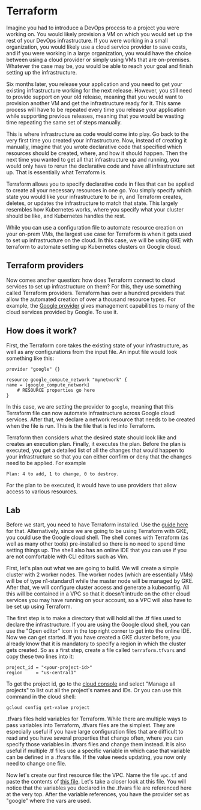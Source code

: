 # Terraform

Imagine you had to introduce a DevOps process to a project you were working on. You would likely provision a VM on which you would set up the rest of your DevOps infrastructure. If you were working in a small organization, you would likely use a cloud service provider to save costs, and if you were working in a large organization, you would have the choice between using a cloud provider or simply using VMs that are on-premises. Whatever the case may be, you would be able to reach your goal and finish setting up the infrastructure.

Six months later, you release your application and you need to get your existing infrastructure working for the next release. However, you still need to provide support on your old release, meaning that you would want to provision another VM and get the infrastructure ready for it. This same process will have to be repeated every time you release your application while supporting previous releases, meaning that you would be wasting time repeating the same set of steps manually.

This is where infrastructure as code would come into play. Go back to the very first time you created your infrastructure. Now, instead of creating it manually, imagine that you wrote declarative code that specified which resources should be created, where, and how it should happen. Then the next time you wanted to get all that infrastructure up and running, you would only have to rerun the declarative code and have all infrastructure set up. That is essentially what Terraform is.

Terraform allows you to specify declarative code in files that can be applied to create all your necessary resources in one go. You simply specify which state you would like your infrastructure to be in, and Terraform creates, deletes, or updates the infrastructure to match that state. This largely resembles how Kubernetes works, where you specify what your cluster should be like, and Kubernetes handles the rest.

While you can use a configuration file to automate resource creation on your on-prem VMs, the largest use case for Terraform is when it gets used to set up infrastructure on the cloud. In this case, we will be using GKE with terraform to automate setting up Kubernetes clusters on Google cloud.

## Terraform providers

Now comes another question: how does Terraform connect to cloud services to set up infrastructure on them? For this, they use something called Terraform providers. Terraform has over a hundred providers that allow the automated creation of over a thousand resource types. For example, the [Google provider](https://registry.terraform.io/providers/hashicorp/google/4.47.0) gives management capabilities to many of the cloud services provided by Google. To use it.

## How does it work?

First, the Terraform core takes the existing state of your infrastructure, as well as any configurations from the input file. An input file would look something like this:

```
provider "google" {}

resource google_compute_network "mynetwork" {
name = [google_compute_network]
    # RESOURCE properties go here
}
```

In this case, we are setting the provider to `google`, meaning that this Terraform file can now automate infrastructure across Google cloud services. After that, we declare a network resource that needs to be created when the file is run. This is the file that is fed into Terraform.

Terraform then considers what the desired state should look like and creates an execution plan. Finally, it executes the plan. Before the plan is executed, you get a detailed list of all the changes that would happen to your infrastructure so that you can either confirm or deny that the changes need to be applied. For example

```
Plan: 4 to add, 1 to change, 0 to destroy.
```

For the plan to be executed, it would have to use providers that allow access to various resources.

## Lab

Before we start, you need to have Terraform installed. Use the [guide here](https://developer.hashicorp.com/terraform/tutorials/aws-get-started/install-cli) for that. Alternatively, since we are going to be using Terraform with GKE, you could use the Google cloud shell. The shell comes with Terraform (as well as many other tools) pre-installed so there is no need to spend time setting things up. The shell also has an online IDE that you can use if you are not comfortable with CLI editors such as Vim.

First, let's plan out what we are going to build. We will create a simple cluster with 2 worker nodes. The worker nodes (which are essentially VMs) will be of type n1-standard1 while the master node will be managed by GKE. After that, we will configure cluster access and generate a kubeconfig. All this will be contained in a VPC so that it doesn't intrude on the other cloud services you may have running on your account, so a VPC will also have to be set up using Terraform.

The first step is to make a directory that will hold all the .tf files used to declare the infrastructure. If you are using the Google cloud shell, you can use the "Open editor" icon in the top right corner to get into the online IDE. Now we can get started. If you have created a GKE cluster before, you already know that it is mandatory to specify a region in which the cluster gets created. So as a first step, create a file called `terraform.tfvars` and copy these two lines into it:

```
project_id = "<your-project-id>"
region     = "us-central1"
```

To get the project id, go to the [cloud console](https://console.cloud.google.com/apis/dashboard) and select "Manage all projects" to list out all the project's names and IDs. Or you can use this command in the cloud shell:

```
gcloud config get-value project
```

.tfvars files hold variables for Terraform. While there are multiple ways to pass variables into Terraform, .tfvars files are the simplest. They are especially useful if you have large configuration files that are difficult to read and you have several properties that change often, where you can specify those variables in .tfvars files and change them instead. It is also useful if multiple .tf files use a specific variable in which case that variable can be defined in a .tfvars file. If the value needs updating, you now only need to change one file.

Now let's create our first resource file: the VPC. Name the file `vpc.tf` and paste the contents of [this file](https://github.com/hashicorp/learn-terraform-provision-gke-cluster/blob/main/vpc.tf). Let's take a closer look at this file. You will notice that the variables you declared in the .tfvars file are referenced here at the very top. After the variable references, you have the provider set as "google" where the vars are used.
